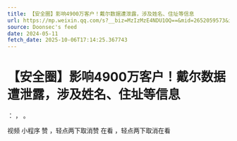```yaml
---
title: 【安全圈】影响4900万客户！戴尔数据遭泄露，涉及姓名、住址等信息
url: https://mp.weixin.qq.com/s?__biz=MzIzMzE4NDU1OQ==&mid=2652059573&idx=1&sn=9edd6215a0019a1b9833528ec185015b
source: Doonsec's feed
date: 2024-05-11
fetch_date: 2025-10-06T17:14:25.367743
---
```


# 【安全圈】影响4900万客户！戴尔数据遭泄露，涉及姓名、住址等信息

：
，
。

视频
小程序
赞
，轻点两下取消赞
在看
，轻点两下取消在看